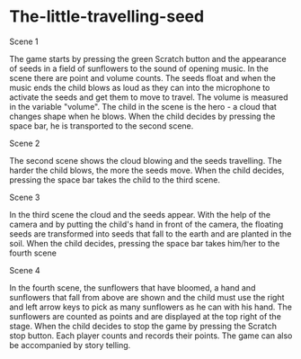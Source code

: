 # The-little-travelling-seed
Scene 1


The game starts by pressing the green Scratch button and the appearance of seeds in a field of sunflowers to the sound of opening music. In the scene there are point and volume counts. The seeds float and when the music ends the child blows as loud as they can into the microphone to activate the seeds and get them to move to travel. The volume is measured in the variable "volume". The child in the scene is the hero - a cloud that changes shape when he blows. When the child decides by pressing the space bar, he is transported to the second scene.

Scene 2

 
The second scene shows the cloud blowing and the seeds travelling. The harder the child blows, the more the seeds move. When the child decides, pressing the space bar takes the child to the third scene.


Scene 3

 

In the third scene the cloud and the seeds appear. With the help of the camera and by putting the child's hand in front of the camera, the floating seeds are transformed into seeds that fall to the earth and are planted in the soil. When the child decides, pressing the space bar takes him/her to the fourth scene

Scene 4
 
In the fourth scene, the sunflowers that have bloomed, a hand and sunflowers that fall from above are shown and the child must use the right and left arrow keys to pick as many sunflowers as he can with his hand. The sunflowers are counted as points and are displayed at the top right of the stage. When the child decides to stop the game by pressing the Scratch stop button. 
Each player counts and records their points.
The game can also be accompanied by story telling.


